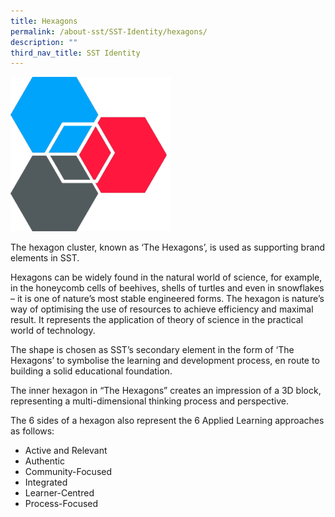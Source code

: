 ```yaml
---
title: Hexagons
permalink: /about-sst/SST-Identity/hexagons/
description: ""
third_nav_title: SST Identity
---
```

![](/images/SST-Colour-Hexagon-small-99774.png)

The hexagon cluster, known as ‘The Hexagons’, is used as supporting brand elements in SST.

Hexagons can be widely found in the natural world of science, for example, in the honeycomb cells of beehives, shells of turtles and even in snowflakes – it is one of nature’s most stable engineered forms. The hexagon is nature’s way of optimising the use of resources to achieve efficiency and maximal result. It represents the application of theory of science in the practical world of technology.

The shape is chosen as SST’s secondary element in the form of ‘The Hexagons’ to symbolise the learning and development process, en route to building a solid educational foundation.

The inner hexagon in “The Hexagons” creates an impression of a 3D block, representing a multi-dimensional thinking process and perspective.

The 6 sides of a hexagon also represent the 6 Applied Learning approaches as follows:

*   Active and Relevant
*   Authentic
*   Community-Focused
*   Integrated
*   Learner-Centred
*   Process-Focused